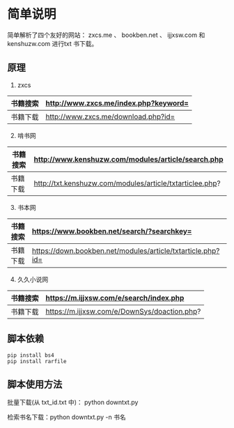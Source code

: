 # 简单说明
简单解析了四个友好的网站： zxcs.me 、 bookben.net 、 ijjxsw.com  和 kenshuzw.com 进行txt 书下载。

## 原理
1. zxcs

书籍搜索| http://www.zxcs.me/index.php?keyword=
--|:--
书籍下载|http://www.zxcs.me/download.php?id=

2. 啃书网

书籍搜索| http://www.kenshuzw.com/modules/article/search.php
--|:--
书籍下载|http://txt.kenshuzw.com/modules/article/txtarticlee.php?


3. 书本网

书籍搜索| https://www.bookben.net/search/?searchkey=
--|:--
书籍下载| https://down.bookben.net/modules/article/txtarticle.php?id=


4. 久久小说网

书籍搜索| https://m.ijjxsw.com/e/search/index.php
--|:--
书籍下载| https://m.ijjxsw.com/e/DownSys/doaction.php?

## 脚本依赖

```
pip install bs4
pip install rarfile
```

## 脚本使用方法

批量下载(从 txt_id.txt 中)： python downtxt.py

检索书名下载：python downtxt.py -n 书名